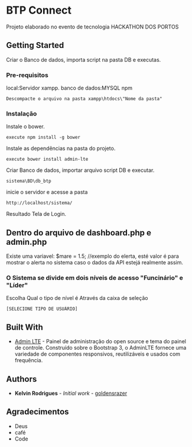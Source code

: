 # BTP Connect

Projeto elaborado no evento de tecnologia HACKATHON DOS PORTOS

## Getting Started

Criar o Banco de dados, importa script na pasta DB e executas.

### Pre-requisitos

local:Servidor xampp.
banco de dados:MYSQL
npm

```
Descompacte o arquivo na pasta xampp\htdocs\"Nome da pasta"
```

### Instalação


Instale o bower.

```
execute npm install -g bower
```


Instale as dependências na pasta do projeto.

```
execute bower install admin-lte
```

Criar Banco de dados, importar arquivo script DB e executar.

```
sistema\BD\db_btp
```

inicie o servidor e acesse a pasta

```
http://localhost/sistema/
```
Resultado Tela de Login.

## Dentro do arquivo de dashboard.php e admin.php

Existe uma variavel: $mare = 1.5; //exemplo do elerta, esté valor é para mostrar o alerta no sistema caso o dados da API estejá realmente assim.

### O Sistema se divide em dois níveis de acesso "Funcinário" e "Líder"

Escolha Qual o tipo de nível é Através da caixa de seleção

```
[SELECIONE TIPO DE USUÁRIO]
```

## Built With

* [Admin LTE](https://adminlte.io/) - Painel de administração do open source e tema do painel de controle. Construído sobre o Bootstrap 3, o AdminLTE fornece uma variedade de componentes responsivos, reutilizáveis ​​e usados ​​com frequência.

## Authors

* **Kelvin Rodrigues** - *Initial work* - [goldensrazer](https://github.com/goldensrazer)

## Agradecimentos

* Deus
* café
* Code

